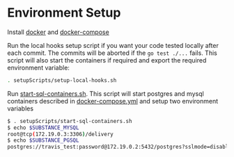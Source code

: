 # Environment Setup

Install [docker](https://docs.docker.com/install/) and [docker-compose](https://docs.docker.com/compose/install/)

Run the local hooks setup script if you want your code tested locally after each commit. The commits will be aborted if the `go test ./...` fails. This script will also start the containers if required and export the required environment variable:
```bash
. setupScripts/setup-local-hooks.sh
```

Run [start-sql-containers.sh](https://github.com/ahmedalhulaibi/substance/blob/feature/gqlgen/setupScripts/setup-local-hooks.sh). This script will start postgres and mysql containers described in [docker-compose.yml](https://github.com/ahmedalhulaibi/substance/blob/feature/gqlgen/docker-compose.yml) and setup two environment variables
```bash
$ . setupScripts/start-sql-containers.sh
$ echo $SUBSTANCE_MYSQL 
root@tcp(172.19.0.3:3306)/delivery
$ echo $SUBSTANCE_PGSQL
postgres://travis_test:password@172.19.0.2:5432/postgres?sslmode=disable
```


